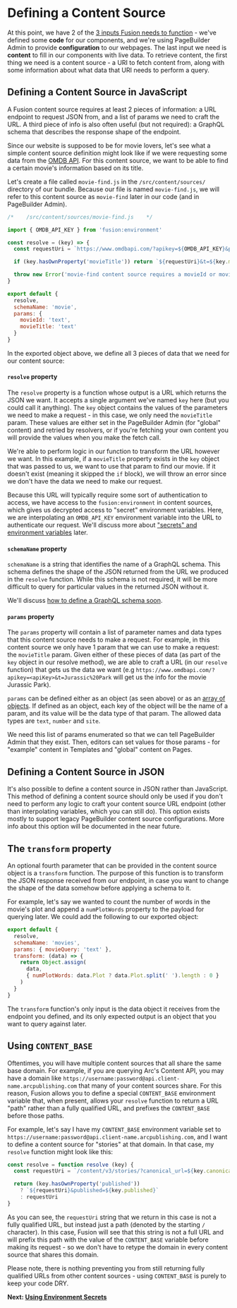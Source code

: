 # Defining a Content Source

At this point, we have 2 of the [3 inputs Fusion needs to function](./intro.md#how-does-it-work) - we've defined some **code** for our components, and we're using PageBuilder Admin to provide **configuration** to our webpages. The last input we need is **content** to fill in our components with live data. To retrieve content, the first thing we need is a content source - a URI to fetch content from, along with some information about what data that URI needs to perform a query.

## Defining a Content Source in JavaScript

A Fusion content source requires at least 2 pieces of information: a URL endpoint to request JSON from, and a list of params we need to craft the URL. A third piece of info is also often useful (but not required): a GraphQL schema that describes the response shape of the endpoint.

Since our website is supposed to be for movie lovers, let's see what a simple content source definition might look like if we were requesting some data from the [OMDB API](https://www.omdbapi.com/). For this content source, we want to be able to find a certain movie's information based on its title.

Let's create a file called `movie-find.js` in the `/src/content/sources/` directory of our bundle. Because our file is named `movie-find.js`, we will refer to this content source as `movie-find` later in our code (and in PageBuilder Admin).

```jsx
/*    /src/content/sources/movie-find.js    */

import { OMDB_API_KEY } from 'fusion:environment'

const resolve = (key) => {
  const requestUri = `https://www.omdbapi.com/?apikey=${OMDB_API_KEY}&plot=full`

  if (key.hasOwnProperty('movieTitle')) return `${requestUri}&t=${key.movieTitle}`

  throw new Error('movie-find content source requires a movieId or movieTitle')
}

export default {
  resolve,
  schemaName: 'movie',
  params: {
    movieId: 'text',
    movieTitle: 'text'
  }
}

```

In the exported object above, we define all 3 pieces of data that we need for our content source:

#### `resolve` property
The `resolve` property is a function whose output is a URL which returns the JSON we want. It accepts a single argument we've named `key` here (but you could call it anything). The `key` object contains the values of the parameters we need to make a request - in this case, we only need the `movieTitle` param. These values are either set in the PageBuilder Admin (for "global" content) and retried by resolvers, or if you're fetching your own content you will provide the values when you make the fetch call.

We're able to perform logic in our function to transform the URL however we want. In this example, if a `movieTitle` property exists in the `key` object that was passed to us, we want to use that param to find our movie. If it doesn't exist (meaning it skipped the `if` block), we will throw an error since we don't have the data we need to make our request.

Because this URL will typically require some sort of authentication to access, we have access to the `fusion:environment` in content sources, which gives us decrypted access to "secret" environment variables. Here, we are interpolating an `OMDB_API_KEY` environment variable into the URL to authenticate our request. We'll discuss more about ["secrets" and environment variables](./using-environment-secrets.md) later.

#### `schemaName` property
`schemaName` is a string that identifies the name of a GraphQL schema. This schema defines the shape of the JSON returned from the URL we produced in the `resolve` function. While this schema is not required, it will be more difficult to query for particular values in the returned JSON without it.

We'll discuss [how to define a GraphQL schema soon](./using-graphql-schema.md).

#### `params` property
The `params` property will contain a list of parameter names and data types that this content source needs to make a request. For example, in this content source we only have 1 param that we can use to make a request: the `movieTitle` param. Given either of these pieces of data (as part of the `key` object in our resolve method), we are able to craft a URL (in our `resolve` function) that gets us the data we want (e.g `https://www.omdbapi.com/?apikey=<apiKey>&t=Jurassic%20Park` will get us the info for the movie Jurassic Park).

`params` can be defined either as an object (as seen above) or as an [array of objects](../api/feature-pack/content/source.md). If defined as an object, each key of the object will be the name of a param, and its value will be the data type of that param. The allowed data types are `text`, `number` and `site`.

We need this list of params enumerated so that we can tell PageBuilder Admin that they exist. Then, editors can set values for those params - for "example" content in Templates and "global" content on Pages.

## Defining a Content Source in JSON

It's also possible to define a content source in JSON rather than JavaScript. This method of defining a content source should only be used if you don't need to perform any logic to craft your content source URL endpoint (other than interpolating variables, which you can still do). This option exists mostly to support legacy PageBuilder content source configurations. More info about this option will be documented in the near future.

## The `transform` property

An optional fourth parameter that can be provided in the content source object is a `transform` function. The purpose of this function is to transform the JSON response received from our endpoint, in case you want to change the shape of the data somehow before applying a schema to it.

For example, let's say we wanted to count the number of words in the movie's plot and append a `numPlotWords` property to the payload for querying later. We could add the following to our exported object:

```jsx
export default {
  resolve,
  schemaName: 'movies',
  params: { movieQuery: 'text' },
  transform: (data) => {
    return Object.assign(
      data,
      { numPlotWords: data.Plot ? data.Plot.split(' ').length : 0 }
    )
  }
}
```
The `transform` function's only input is the data object it receives from the endpoint you defined, and its only expected output is an object that you want to query against later.

## Using `CONTENT_BASE`

Oftentimes, you will have multiple content sources that all share the same base domain. For example, if you are querying Arc's Content API, you may have a domain like `https://username:password@api.client-name.arcpublishing.com` that many of your content sources share. For this reason, Fusion allows you to define a special `CONTENT_BASE` environment variable that, when present, allows your `resolve` function to return a URL "path" rather than a fully qualified URL, and prefixes the `CONTENT_BASE` before those paths.

For example, let's say I have my `CONTENT_BASE` environment variable set to `https://username:password@api.client-name.arcpublishing.com`, and I want to define a content source for "stories" at that domain. In that case, my `resolve` function might look like this:

```jsx
const resolve = function resolve (key) {
  const requestUri = `/content/v3/stories/?canonical_url=${key.canonical_url || key.uri}`

  return (key.hasOwnProperty('published'))
    ? `${requestUri}&published=${key.published}`
    : requestUri
}
```
As you can see, the `requestUri` string that we return in this case is not a fully qualified URL, but instead just a path (denoted by the starting `/` character). In this case, Fusion will see that this string is not a full URL and will prefix this path with the value of the `CONTENT_BASE` variable before making its request - so we don't have to retype the domain in every content source that shares this domain.

Please note, there is nothing preventing you from still returning fully qualified URLs from other content sources - using `CONTENT_BASE` is purely to keep your code DRY.


**Next: [Using Environment Secrets](./using-environment-secrets.md)**
